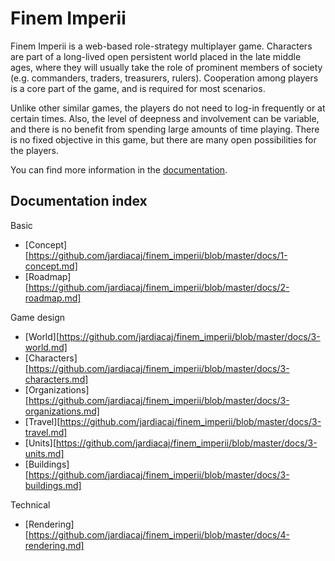 # Finem Imperii

Finem Imperii is a web-based role-strategy multiplayer game. Characters are part of a long-lived open persistent world placed in the late middle ages, where they will usually take the role of prominent members of society (e.g. commanders, traders, treasurers, rulers). Cooperation among players is a core part of the game, and is required for most scenarios.

Unlike other similar games, the players do not need to log-in frequently or at certain times. Also, the level of deepness and involvement can be variable, and there is no benefit from spending large amounts of time playing. There is no fixed objective in this game, but there are many open possibilities for the players.

You can find more information in the [documentation][1].

## Documentation index

Basic
 - [Concept][https://github.com/jardiacaj/finem_imperii/blob/master/docs/1-concept.md]
 - [Roadmap][https://github.com/jardiacaj/finem_imperii/blob/master/docs/2-roadmap.md]

 Game design
 - [World][https://github.com/jardiacaj/finem_imperii/blob/master/docs/3-world.md]
 - [Characters][https://github.com/jardiacaj/finem_imperii/blob/master/docs/3-characters.md]
 - [Organizations][https://github.com/jardiacaj/finem_imperii/blob/master/docs/3-organizations.md]
 - [Travel][https://github.com/jardiacaj/finem_imperii/blob/master/docs/3-travel.md]
 - [Units][https://github.com/jardiacaj/finem_imperii/blob/master/docs/3-units.md]
 - [Buildings][https://github.com/jardiacaj/finem_imperii/blob/master/docs/3-buildings.md]

 Technical
 - [Rendering][https://github.com/jardiacaj/finem_imperii/blob/master/docs/4-rendering.md]


[1]: https://github.com/jardiacaj/finem_imperii/tree/master/docs

